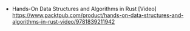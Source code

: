 - Hands-On Data Structures and Algorithms in Rust [Video]
https://www.packtpub.com/product/hands-on-data-structures-and-algorithms-in-rust-video/9781839211942


